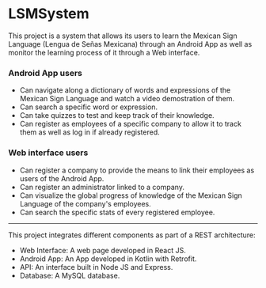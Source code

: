 # LSMSystem
This project is a system that allows its users to learn the Mexican Sign Language (Lengua de Señas Mexicana) through an Android App as well as monitor the learning process of it through a Web interface.

### Android App users
- Can navigate along a dictionary of words and expressions of the Mexican Sign Language and watch a video demostration of them.
- Can search a specific word or expression.
- Can take quizzes to test and keep track of their knowledge.
- Can register as employees of a specific company to allow it to track them as well as log in if already registered.

### Web interface users
- Can register a company to provide the means to link their employees as users of the Android App.
- Can register an administrator linked to a company.
- Can visualize the global progress of knowledge of the Mexican Sign Language of the company's employees.
- Can search the specific stats of every registered employee.
***
This project integrates different components as part of a REST architecture:

- Web Interface: A web page developed in React JS.
- Android App: An App developed in Kotlin with Retrofit.
- API: An interface built in Node JS and Express.
- Database: A MySQL database.
